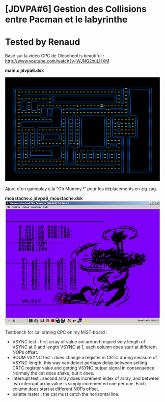 # [JDVPA#6] Gestion des Collisions entre Pacman et le labyrinthe
# Tested by Renaud

Basé sur la vidéo CPC de Oldschool is beautiful : http://www.youtube.com/watch?v=WJNG2xuLHXM

__main.c jdvpa6.dsk__

![JDVPA6.dsk.png](JDVPA6.dsk.png)

Ajout d'un gameplay à la "Oh Mummy !" pour les déplacements en zig zag.

__moustache.c jdvpa6_moustache.dsk__
![JDVPA6_moustache.dsk.png](JDVPA6_moustache.dsk.png)

Testbench for calibrating CPC on my MiST-board :
* VSYNC test : first array of value are around respectively length of VSYNC at 0 and length VSYNC at 1, each column does start at different NOPs offset.
* BOUM VSYNC test : does change a register in CRTC during measure of VSYNC length, this way can detect perhaps delay between setting CRTC register value and getting VSYNC output signal in consequence. Normaly the cat does shake, but it does.
* interrupt test : second array does increment index of array, and between two interrupt array value is simply incremented one per one. Each column does start at different NOPs offset.
* palette raster : the cat must catch the horizontal line.
